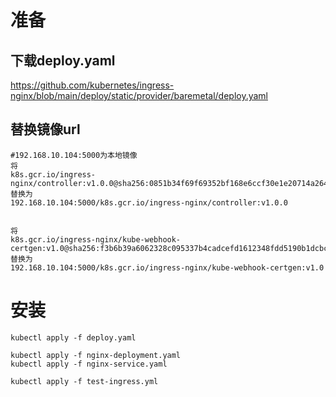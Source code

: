 # 准备
## 下载deploy.yaml
https://github.com/kubernetes/ingress-nginx/blob/main/deploy/static/provider/baremetal/deploy.yaml
## 替换镜像url
```
#192.168.10.104:5000为本地镜像
将
k8s.gcr.io/ingress-nginx/controller:v1.0.0@sha256:0851b34f69f69352bf168e6ccf30e1e20714a264ab1ecd1933e4d8c0fc3215c6
替换为
192.168.10.104:5000/k8s.gcr.io/ingress-nginx/controller:v1.0.0


将
k8s.gcr.io/ingress-nginx/kube-webhook-certgen:v1.0@sha256:f3b6b39a6062328c095337b4cadcefd1612348fdd5190b1dcbcb9b9e90bd8068
替换为
192.168.10.104:5000/k8s.gcr.io/ingress-nginx/kube-webhook-certgen:v1.0
```

# 安装
```
kubectl apply -f deploy.yaml

kubectl apply -f nginx-deployment.yaml
kubectl apply -f nginx-service.yaml

kubectl apply -f test-ingress.yml
```